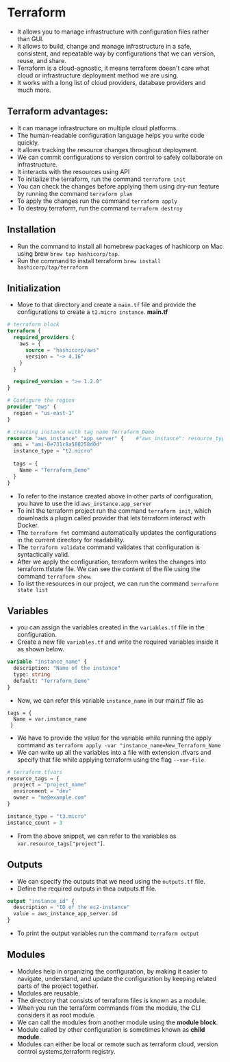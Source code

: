 # Terraform

* It allows you to manage infrastructure with configuration files rather than GUI.
* It allows to build, change and manage infrastructure in a safe, consistent, and repeatable way by configurations that 
  we can version, reuse, and share.
* Terraform is a cloud-agnostic, it means terraform doesn't care what cloud or infrastructure deployment method we are
  using.
* It works with a long list of cloud providers, database providers and much more.

## Terraform advantages:
* It can manage infrastructure on multiple cloud platforms.
* The human-readable configuration language helps you write code quickly.
* It allows tracking the resource changes throughout deployment.
* We can commit configurations to version control to safely collaborate on infrastructure.
* It interacts with the resources using API
* To initialize the terraform, run the command `terraform init`
* You can check the changes before applying them using dry-run feature by running the command `terraform plan`
* To apply the changes run the command `terraform apply`
* To destroy terraform, run the command `terraform destroy`

## Installation
* Run the command to install all homebrew packages of hashicorp on Mac using brew `brew tap hashicorp/tap`.
* Run the command to install terraform `brew install hashicorp/tap/terraform`

## Initialization
* Move to that directory and create a `main.tf` file and provide the configurations to create a `t2.micro instance`.
**main.tf**
```terraform
# terraform block
terraform {
  required_providers {
    aws = {
      source = "hashicorp/aws"
      version = "~> 4.16"
    }
  }

  required_version = ">= 1.2.0"
}

# Configure the region
provider "aws" {
  region = "us-east-1"
}

# creating instance with tag name Terraform_Demo
resource "aws_instance" "app_server" {    #"aws_instance": resource_type; "app_server": resource_name
  ami = "ami-0e731c8a588258d0d"
  instance_type = "t2.micro"
  
  tags = {
    Name = "Terraform_Demo"
  }
}
```
* To refer to the instance created above in other parts of configuration, you have to use the id `aws_instance.app_server` 
* To init the terraform project run the command `terraform init`, which downloads a plugin called provider that lets
  terraform interact with Docker.
* The `terraform fmt` command automatically updates the configurations in the current directory for readability.
* The `terraform validate` command validates that configuration is syntactically valid.
* After we apply the configuration, terraform writes the changes into terraform.tfstate file. We can see the content of
  the file using the command `terraform show`.
* To list the resources in our project, we can run the command `terraform state list`

## Variables
* you can assign the variables created in the `variables.tf` file in the configuration.
* Create a new file `variables.tf` and write the required variables inside it as shown below.
```terraform
variable "instance_name" {
  description: "Name of the instance"
  type: string
  default: "Terraform_Demo"
}
```
* Now, we can refer this variable `instance_name` in our main.tf file as 
```
tags = {
  Name = var.instance_name
 }
```
* We have to provide the value for the variable while running the apply command as `terraform apply -var "instance_name=New_Terraform_Name`
* We can write up all the variables into a file with extension .tfvars and specify that file while applying terraform
  using the flag `--var-file`.
```terraform
# terraform.tfvars
resource_tags = {
  project = "project_name"
  environment = "dev"
  owner = "me@example.com"
}

instance_type = "t3.micro"
instance_count = 3
```
* From the above snippet, we can refer to the variables as `var.resource_tags["project"]`.

## Outputs
* We can specify the outputs that we need using the `outputs.tf` file.
* Define the required outputs in thea outputs.tf file.
```terraform
output "instance_id" {
  description = "ID of the ec2-instance"
  value = aws_instance_app_server.id
}
```
* To print the output variables run the command `terraform output`

## Modules
* Modules help in organizing the configuration, by making it easier to navigate, understand, and update the
  configuration by keeping related parts of the project together.
* Modules are reusable.
* The directory that consists of terraform files is known as a module.
* When you run the terraform commands from the module, the CLI considers it as root module.
* We can call the modules from another module using the **module block**.
* Module called by other configuration is sometimes known as **child module**.
* Modules can either be local or remote such as terraform cloud, version control systems,terraform registry.

